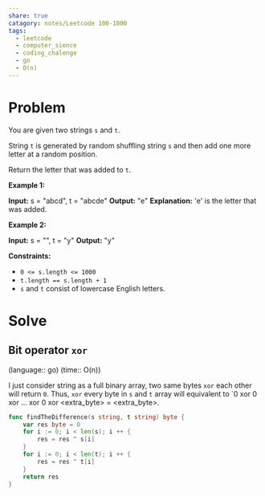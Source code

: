 ```yaml
---
share: true
catagory: notes/Leetcode 100-1000
tags:
  - leetcode
  - computer_sience
  - coding_chalenge
  - go
  - O(n)
---
```


# Problem

You are given two strings `s` and `t`.

String `t` is generated by random shuffling string `s` and then add one more letter at a random position.

Return the letter that was added to `t`.

**Example 1:**

**Input:** s = "abcd", t = "abcde"
**Output:** "e"
**Explanation:** 'e' is the letter that was added.

**Example 2:**

**Input:** s = "", t = "y"
**Output:** "y"

**Constraints:**

- `0 <= s.length <= 1000`
- `t.length == s.length + 1`
- `s` and `t` consist of lowercase English letters.

# Solve

## Bit operator `xor`
(language:: go) (time:: O(n))

I just consider string as a full binary array, two same bytes `xor` each other will return `0`.
Thus, `xor` every byte in `s` and `t` array will equivalent to `0 xor 0 xor ... xor 0 xor <extra_byte> = <extra_byte>.

```go
func findTheDifference(s string, t string) byte {
    var res byte = 0
    for i := 0; i < len(s); i ++ {
        res = res ^ s[i]
    }
    for i := 0; i < len(t); i ++ {
        res = res ^ t[i]
    }
    return res
}
```